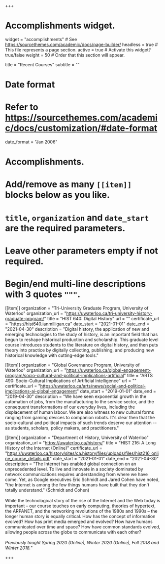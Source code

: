 +++
# Accomplishments widget.
widget = "accomplishments"  # See https://sourcethemes.com/academic/docs/page-builder/
headless = true  # This file represents a page section.
active = true  # Activate this widget? true/false
weight = 50  # Order that this section will appear.

title = "Recent Courses"
subtitle = ""

# Date format
#   Refer to https://sourcethemes.com/academic/docs/customization/#date-format
date_format = "Jan 2006"

# Accomplishments.
#   Add/remove as many `[[item]]` blocks below as you like.
#   `title`, `organization` and `date_start` are the required parameters.
#   Leave other parameters empty if not required.
#   Begin/end multi-line descriptions with 3 quotes `"""`.

[[item]]
  organization = "Tri-University Graduate Program, University of Waterloo"
  organization_url = "https://uwaterloo.ca/tri-university-history-graduate-program/"
  title = "HIST 640: Digital History"
  url = ""
  certificate_url = "https://hist640.ianmilligan.ca"
  date_start = "2021-01-01"
  date_end = "2021-04-30"
  description = "Digital history, the application of new and emerging technologies to the study of history, is an important field that has begun to reshape historical production and scholarship. This graduate level course introduces students to the literature on digital history, and then puts theory into practice by digitally collecting, publishing, and producing new historical knowledge with cutting-edge tools."

[[item]]
  organization = "Global Governance Program, University of Waterloo"
  organization_url = "https://uwaterloo.ca/global-engagement-program/socio-cultural-and-political-implications-artificial"
  title = "ARTS 490: Socio-Cultural Implications of Artificial Intelligence"
  url = ""
  certificate_url = "https://uwaterloo.ca/arts/news/social-and-political-implications-ai-global-engagement"
  date_start = "2019-01-01"
  date_end = "2019-04-30"
  description = "We have seen exponential growth in the automation of jobs, from the manufacturing to the service sector, and the consequent transformations of our everyday lives, including the displacement of human labour. We are also witness to new cultural forms ranging from gaming devices to companion robots. It's clear then that the socio-cultural and political impacts of such trends deserve our attention -- as students, scholars, policy makers, and practitioners."

[[item]]
  organization = "Department of History, University of Waterloo"
  organization_url = "https://uwaterloo.ca/history/"
  title = "HIST 216: A Long History of the Internet (Online)"
  certificate_url = "https://uwaterloo.ca/history/sites/ca.history/files/uploads/files/hist216_online_course_details.pdf"
  date_start = "2021-01-01"
  date_end = "2021-04-30"
  description = "The Internet has enabled global connection on an unprecedented level. To live and innovate in a society dominated by network communications requires understanding from where we have come. Yet, as Google executives Eric Schmidt and Jared Cohen have noted, \"the Internet is among the few things humans have built that they don't totally understand.\" (Schmidt and Cohen)<br><br>While the technological story of the rise of the Internet and the Web today is important – our course touches on early computing, theories of hypertext, the ARPANET, and the networking revolutions of the 1980s and 1990s – the longer human story is equally critical. How has the concept of information evolved? How has print media emerged and evolved? How have humans communicated over time and space? How have common standards evolved, allowing people across the globe to communicate with each other?<br><br>*Previously taught Spring 2020 (Online), Winter 2020 (Online), Fall 2018 and Winter 2018.*"

+++